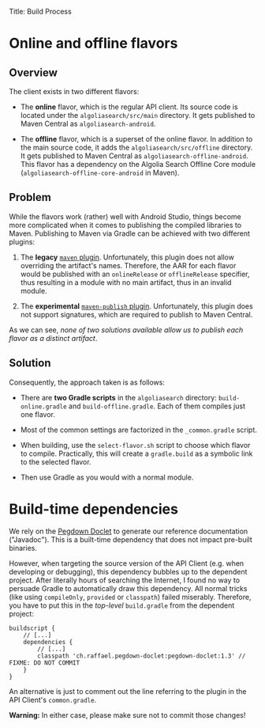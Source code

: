 Title: Build Process


# Online and offline flavors

## Overview

The client exists in two different flavors:

- The **online** flavor, which is the regular API client. Its source code is located under the `algoliasearch/src/main` directory. It gets published to Maven Central as `algoliasearch-android`.

- The **offline** flavor, which is a superset of the online flavor. In addition to the main source code, it adds the `algoliasearch/src/offline` directory. It gets published to Maven Central as `algoliasearch-offline-android`. This flavor has a dependency on the Algolia Search Offline Core module (`algoliasearch-offline-core-android` in Maven).


## Problem

While the flavors work (rather) well with Android Studio, things become more complicated when it comes to publishing the compiled libraries to Maven. Publishing to Maven via Gradle can be achieved with two different plugins:

1. The **legacy** [`maven` plugin](https://docs.gradle.org/current/userguide/maven_plugin.html). Unfortunately, this plugin does not allow overriding the artifact's names. Therefore, the AAR for each flavor would be published with an `onlineRelease` or `offlineRelease` specifier, thus resulting in a module with no main artifact, thus in an invalid module.

2. The **experimental** [`maven-publish` plugin](https://docs.gradle.org/current/userguide/publishing_maven.html). Unfortunately, this plugin does not support signatures, which are required to publish to Maven Central.

As we can see, *none of two solutions available allow us to publish each flavor as a distinct artifact*.


## Solution

Consequently, the approach taken is as follows:

- There are **two Gradle scripts** in the `algoliasearch` directory: `build-online.gradle` and `build-offline.gradle`. Each of them compiles just one flavor.

- Most of the common settings are factorized in the `_common.gradle` script.

- When building, use the `select-flavor.sh` script to choose which flavor to compile. Practically, this will create a `gradle.build` as a symbolic link to the selected flavor.

- Then use Gradle as you would with a normal module.


# Build-time dependencies

We rely on the [Pegdown Doclet](https://github.com/Abnaxos/pegdown-doclet) to generate our reference documentation ("Javadoc"). This is a built-time dependency that does not impact pre-built binaries.

However, when targeting the source version of the API Client (e.g. when developing or debugging), this dependency bubbles up to the dependent project. After literally hours of searching the Internet, I found no way to persuade Gradle to automatically draw this dependency. All normal tricks (like using `compileOnly`, `provided` or `classpath`) failed miserably. Therefore, you have to put this in the *top-level* `build.gradle` from the dependent project:

```
buildscript {
    // [...]
    dependencies {
        // [...]
        classpath 'ch.raffael.pegdown-doclet:pegdown-doclet:1.3' // FIXME: DO NOT COMMIT
    }
}
```

An alternative is just to comment out the line referring to the plugin in the API Client's `common.gradle`.

**Warning:** In either case, please make sure not to commit those changes!
